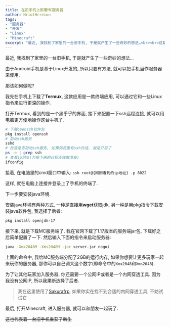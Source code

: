 ```yaml
---
title: 在旧手机上部署MC服务器
author: NriotHrreion
tags:
- "服务器"
- "开发"
- "Linux"
- "Minecraft"
excerpt: "最近, 我找到了家里的一台旧手机, 于是就产生了一些奇妙的想法…<br><br>这篇文章记述了我改造旧手机的过程."
---
```


最近, 我找到了家里的一台旧手机, 于是就产生了一些奇妙的想法...

由于Android手机是基于Linux开发的, 所以只要有方法, 就可以把手机当作服务器来使用.

那该如何做呢?

我先在手机上下载了**Termux**, 这款应用是一款终端应用, 可以通过它和一些Linux指令来进行更深的操作.

打开Termux, 看到的是一个黑乎乎的界面, 接下来配置一下ssh远程连接, 就可以用电脑更方便地操作这台手机了.

```sh
# 下载openssh软件包
pkg install openssh
# 启动ssh服务
sshd
# 检查是否启动ssh服务, 如果列表里有ssh的话, 就是开启了
ps -e | grep ssh
# 查看ip地址(为接下来的远程连接做准备)
ifconfig
```

接着, 在电脑里的cmd窗口中输入: `ssh root@{刚刚看到的ip地址} -p 8022`

这样, 就在电脑上连接并登录上了手机的终端了.

下一步要安装java环境.

安装java环境有两种方式, 一种是直接用**wget**获取jdk, 另一种是用pkg指令下载安装java软件包, 我选择了后者:

```sh
pkg install openjdk-17
```

接下来, 就是下载MC服务端了. 我在官网下载了1.17版本的服务端jar包, 下载好之后简单配置了一下. 然后输入下面的指令来启动服务器:

```sh
java -Xmx2048M -Xms2048M -jar server.jar nogui
```

上面的命令中, 我给MC服务端分配了2GB的运行内存, 如果你想要让更多玩家一起来玩你的服务器, 那你可以自己调大这个数字(即命令中的`Xmx2048`和`Xms2048`).

为了让其他玩家加入服务器, 你还需要一个公网IP或者是一个内网穿透工具. 因为我没有公网IP, 所以我果断选择了后者.

> 我在这里使用了[Sakurafrp](https://natfrp.com), 如果你实在找不到合适的内网穿透工具, 不妨试试它

最后, 打开Minecraft, 进入服务器, 就可以和朋友一起玩了.

~~这也代表着一台旧手机重获了新生~~
